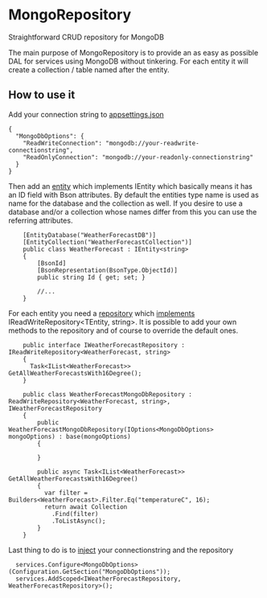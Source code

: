 # MongoRepository
Straightforward CRUD repository for MongoDB

The main purpose of MongoRepository is to provide an as easy as possible DAL for services using MongoDB without tinkering. For each entity it will create a collection / table named after the entity.

## How to use it
Add your connection string to [appsettings.json](https://github.com/emuuu/MongoRepository/blob/master/sample/appsettings.json)
```
{
  "MongoDbOptions": {
    "ReadWriteConnection": "mongodb://your-readwrite-connectionstring",
    "ReadOnlyConnection": "mongodb://your-readonly-connectionstring"
  }
}
```
Then add an [entity](https://github.com/emuuu/MongoRepository/blob/master/sample/WeatherForecast.cs) which implements IEntity<string> which basically means it has an ID field with Bson attributes. By default the entities type name is used as name for the database and the collection as well. If you desire to use a database and/or a collection whose names differ from this you can use the referring attributes.
```
    [EntityDatabase("WeatherForecastDB")]
    [EntityCollection("WeatherForecastCollection")]
    public class WeatherForecast : IEntity<string>
    {
        [BsonId]
        [BsonRepresentation(BsonType.ObjectId)]
        public string Id { get; set; }

        //...
    }
```
For each entity you need a [repository](https://github.com/emuuu/MongoRepository/blob/master/sample/Repositories/IWeatherForecastRepository.cs) which [implements](https://github.com/emuuu/MongoRepository/blob/master/sample/Repositories/WeatherForecastMongoDbRepository.cs) IReadWriteRepository<TEntity, string>. It is possible to add your own methods to the repository and of course to override the default ones.
```
    public interface IWeatherForecastRepository : IReadWriteRepository<WeatherForecast, string>
    {
      Task<IList<WeatherForecast>> GetAllWeatherForecastsWith16Degree();
    }
```
```
    public class WeatherForecastMongoDbRepository : ReadWriteRepository<WeatherForecast, string>, IWeatherForecastRepository
    {
        public WeatherForecastMongoDbRepository(IOptions<MongoDbOptions> mongoOptions) : base(mongoOptions)
        {

        }
        
        public async Task<IList<WeatherForecast>> GetAllWeatherForecastsWith16Degree()
        {
          var filter = Builders<WeatherForecast>.Filter.Eq("temperatureC", 16);
          return await Collection
            .Find(filter)
            .ToListAsync();
        }
    }
```
Last thing to do is to [inject](https://github.com/emuuu/MongoRepository/blob/master/sample/Startup.cs) your connectionstring and the repository
```
  services.Configure<MongoDbOptions>(Configuration.GetSection("MongoDbOptions"));
  services.AddScoped<IWeatherForecastRepository, WeatherForecastRepository>();
```
